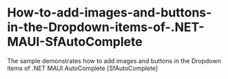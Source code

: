 # How-to-add-images-and-buttons-in-the-Dropdown-items-of-.NET-MAUI-SfAutoComplete
The sample demonstrates how to add images and buttons in the Dropdown items of .NET MAUI AutoComplete [SfAutoComplete]
